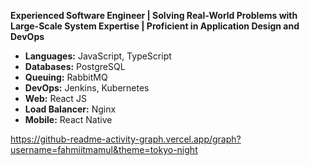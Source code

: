 **Experienced Software Engineer | Solving Real-World Problems with Large-Scale System Expertise | Proficient in Application Design and DevOps**

- **Languages:** JavaScript, TypeScript  
- **Databases:** PostgreSQL  
- **Queuing:** RabbitMQ  
- **DevOps:** Jenkins, Kubernetes  
- **Web:** React JS  
- **Load Balancer:** Nginx
- **Mobile:** React Native  

https://github-readme-activity-graph.vercel.app/graph?username=fahmiitmamul&theme=tokyo-night
